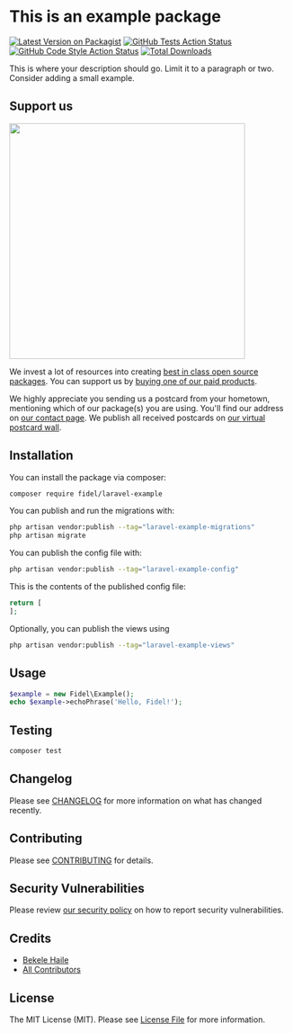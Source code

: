 # This is an example package

[![Latest Version on Packagist](https://img.shields.io/packagist/v/fidel/laravel-example.svg?style=flat-square)](https://packagist.org/packages/fidel/laravel-example)
[![GitHub Tests Action Status](https://img.shields.io/github/actions/workflow/status/fidel/laravel-example/run-tests.yml?branch=main&label=tests&style=flat-square)](https://github.com/fidel/laravel-example/actions?query=workflow%3Arun-tests+branch%3Amain)
[![GitHub Code Style Action Status](https://img.shields.io/github/actions/workflow/status/fidel/laravel-example/fix-php-code-style-issues.yml?branch=main&label=code%20style&style=flat-square)](https://github.com/fidel/laravel-example/actions?query=workflow%3A"Fix+PHP+code+style+issues"+branch%3Amain)
[![Total Downloads](https://img.shields.io/packagist/dt/fidel/laravel-example.svg?style=flat-square)](https://packagist.org/packages/fidel/laravel-example)

This is where your description should go. Limit it to a paragraph or two. Consider adding a small example.

## Support us

[<img src="https://github-ads.s3.eu-central-1.amazonaws.com/laravel-example.jpg?t=1" width="419px" />](https://spatie.be/github-ad-click/laravel-example)

We invest a lot of resources into creating [best in class open source packages](https://spatie.be/open-source). You can support us by [buying one of our paid products](https://spatie.be/open-source/support-us).

We highly appreciate you sending us a postcard from your hometown, mentioning which of our package(s) you are using. You'll find our address on [our contact page](https://spatie.be/about-us). We publish all received postcards on [our virtual postcard wall](https://spatie.be/open-source/postcards).

## Installation

You can install the package via composer:

```bash
composer require fidel/laravel-example
```

You can publish and run the migrations with:

```bash
php artisan vendor:publish --tag="laravel-example-migrations"
php artisan migrate
```

You can publish the config file with:

```bash
php artisan vendor:publish --tag="laravel-example-config"
```

This is the contents of the published config file:

```php
return [
];
```

Optionally, you can publish the views using

```bash
php artisan vendor:publish --tag="laravel-example-views"
```

## Usage

```php
$example = new Fidel\Example();
echo $example->echoPhrase('Hello, Fidel!');
```

## Testing

```bash
composer test
```

## Changelog

Please see [CHANGELOG](CHANGELOG.md) for more information on what has changed recently.

## Contributing

Please see [CONTRIBUTING](CONTRIBUTING.md) for details.

## Security Vulnerabilities

Please review [our security policy](../../security/policy) on how to report security vulnerabilities.

## Credits

- [Bekele Haile](https://github.com/bekelehaile)
- [All Contributors](../../contributors)

## License

The MIT License (MIT). Please see [License File](LICENSE.md) for more information.

